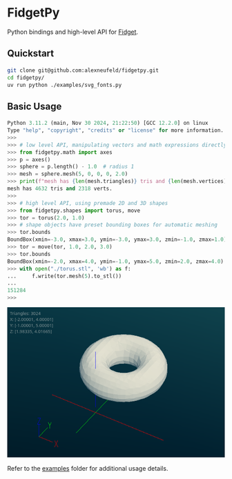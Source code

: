 # FidgetPy

Python bindings and high-level API for [Fidget](https://github.com/mkeeter/fidget).

## Quickstart

```  bash
git clone git@github.com:alexneufeld/fidgetpy.git
cd fidgetpy/
uv run python ./examples/svg_fonts.py

```


## Basic Usage

``` python
Python 3.11.2 (main, Nov 30 2024, 21:22:50) [GCC 12.2.0] on linux
Type "help", "copyright", "credits" or "license" for more information.
>>> 
>>> # low level API, manipulating vectors and math expressions directly
>>> from fidgetpy.math import axes
>>> p = axes()
>>> sphere = p.length() - 1.0  # radius 1
>>> mesh = sphere.mesh(5, 0, 0, 0, 2.0)
>>> print(f"mesh has {len(mesh.triangles)} tris and {len(mesh.vertices)} verts.")
mesh has 4632 tris and 2318 verts.
>>> 
>>> # high level API, using premade 2D and 3D shapes
>>> from fidgetpy.shapes import torus, move
>>> tor = torus(2.0, 1.0)
>>> # shape objects have preset bounding boxes for automatic meshing
>>> tor.bounds
BoundBox(xmin=-3.0, xmax=3.0, ymin=-3.0, ymax=3.0, zmin=-1.0, zmax=1.0)
>>> tor = move(tor, 1.0, 2.0, 3.0)
>>> tor.bounds
BoundBox(xmin=-2.0, xmax=4.0, ymin=-1.0, ymax=5.0, zmin=2.0, zmax=4.0)
>>> with open("./torus.stl", 'wb') as f:
...     f.write(tor.mesh(5).to_stl())
... 
151284
>>> 
```

![](images/torus_mesh_screenshot.png)

Refer to the [examples](examples/README.md) folder for additional usage details.
